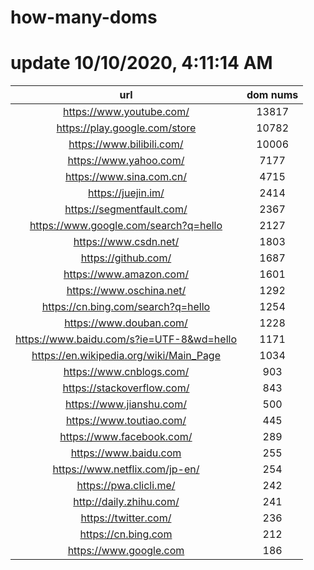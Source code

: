 # how-many-doms

# update 10/10/2020, 4:11:14 AM

url | dom nums
:-: | :-:
https://www.youtube.com/ | 13817
https://play.google.com/store | 10782
https://www.bilibili.com/ | 10006
https://www.yahoo.com/ | 7177
https://www.sina.com.cn/ | 4715
https://juejin.im/ | 2414
https://segmentfault.com/ | 2367
https://www.google.com/search?q=hello | 2127
https://www.csdn.net/ | 1803
https://github.com/ | 1687
https://www.amazon.com/ | 1601
https://www.oschina.net/ | 1292
https://cn.bing.com/search?q=hello | 1254
https://www.douban.com/ | 1228
https://www.baidu.com/s?ie=UTF-8&wd=hello | 1171
https://en.wikipedia.org/wiki/Main_Page | 1034
https://www.cnblogs.com/ | 903
https://stackoverflow.com/ | 843
https://www.jianshu.com/ | 500
https://www.toutiao.com/ | 445
https://www.facebook.com/ | 289
https://www.baidu.com | 255
https://www.netflix.com/jp-en/ | 254
https://pwa.clicli.me/ | 242
http://daily.zhihu.com/ | 241
https://twitter.com/ | 236
https://cn.bing.com | 212
https://www.google.com | 186
